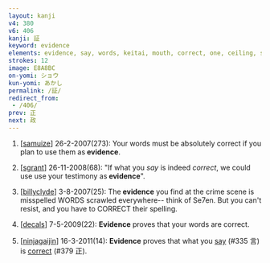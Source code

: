 ```yaml
---
layout: kanji
v4: 380
v6: 406
kanji: 証
keyword: evidence
elements: evidence, say, words, keitai, mouth, correct, one, ceiling, stop, footprint
strokes: 12
image: E8A8BC
on-yomi: ショウ
kun-yomi: あかし
permalink: /証/
redirect_from:
 - /406/
prev: 正
next: 政
---
```


1) [<a href="http://kanji.koohii.com/profile/samuize">samuize</a>] 26-2-2007(273): Your words must be absolutely correct if you plan to use them as<strong> evidence</strong>.

2) [<a href="http://kanji.koohii.com/profile/sgrant">sgrant</a>] 26-11-2008(68): &quot;If what you <em>say</em> is indeed <em>correct</em>, we could use use your testimony as<strong> evidence</strong>&quot;.

3) [<a href="http://kanji.koohii.com/profile/billyclyde">billyclyde</a>] 3-8-2007(25): The<strong> evidence</strong> you find at the crime scene is misspelled WORDS scrawled everywhere-- think of Se7en. But you can&#039;t resist, and you have to CORRECT their spelling.

4) [<a href="http://kanji.koohii.com/profile/decals">decals</a>] 7-5-2009(22): <strong>Evidence</strong> proves that your words are correct.

5) [<a href="http://kanji.koohii.com/profile/ninjagaijin">ninjagaijin</a>] 16-3-2011(14): <strong>Evidence</strong> proves that what you <a href="../v4/335.html">say</a> (#335 言) is <a href="../v4/379.html">correct</a> (#379 正).

